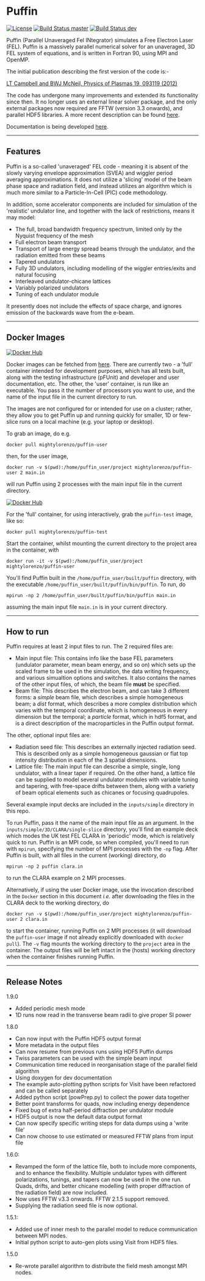 # Puffin

[![License](https://img.shields.io/badge/License-BSD%203--Clause-blue.svg)](https://opensource.org/licenses/BSD-3-Clause)
[![Build Status master](https://img.shields.io/travis/com/UKFELs/Puffin/master.svg?label=master)](https://travis-ci.com/UKFELs/Puffin/branches)
[![Build Status dev](https://img.shields.io/travis/com/UKFELs/Puffin/dev.svg?label=dev)](https://travis-ci.com/UKFELs/Puffin/branches)

Puffin (Parallel Unaveraged Fel INtegrator) simulates a Free Electron Laser (FEL). Puffin is a massively parallel numerical solver for an unaveraged, 3D FEL system of equations, and is written in Fortran 90, using MPI and OpenMP.

The initial publication describing the first version of the code is:-

[LT Campbell and BWJ McNeil, Physics of Plasmas 19, 093119 (2012)](http://aip.scitation.org/doi/10.1063/1.4752743)

The code has undergone many improvements and extended its functionality
since then. It no longer uses an external linear solver package, and the
only external packages now required are FFTW (version 3.3 onwards), and
parallel HDF5 libraries. A more recent description can be found [here](http://ipac2018.vrws.de/papers/thpmk112.pdf).

Documentation is being developed [here](https://ukfels.github.io/puffinDocs/).

----
## Features

Puffin is a so-called 'unaveraged' FEL code - meaning it is absent of the
slowly varying envelope approximation (SVEA) and wiggler period averaging
approximations. It does not utilize a 'slicing' model of the beam phase space
and radiation field, and instead utilizes an algorithm which is much more
similar to a Particle-In-Cell (PIC) code methodology.

In addition, some accelerator components are included for simulation of the
'realistic' undulator line, and together with the lack of restrictions,
means it may model:
  - The full, broad bandwidth frequency spectrum, limited only by the Nyquist frequency of the mesh
  - Full electron beam transport
  - Transport of large energy spread beams through the undulator, and the radiation emitted from these beams
  - Tapered undulators
  - Fully 3D undulators, including modelling of the wiggler entries/exits and natural focusing
  - Interleaved undulator-chicane lattices
  - Variably polarized undulators
  - Tuning of each undulator module

It presently does not include the effects of space charge, and ignores emission
of the backwards wave from the e-beam.

----
## Docker Images

[![Docker Hub](http://dockeri.co/image/mightylorenzo/puffin-user)](https://hub.docker.com/r/mightylorenzo/puffin-user)

Docker images can be fetched from [here](https://hub.docker.com/u/mightylorenzo/).
There are currently two - a 'full' container intended for development purposes, 
which has all tests built, along with the testing infrastructure (pFUnit) and
developer and user documentation, etc. The other, the 'user' container, is
run like an executable. You pass it the number of processors you want to use,
and the name of the input file in the current directory to run.

The images are not configured for or intended for use on a cluster; rather, they allow you to get Puffin up and running quickly for smaller, 1D or few-slice runs on a local machine (e.g. your laptop or desktop).

To grab an image, do e.g.
```
docker pull mightylorenzo/puffin-user
```
then, for the user image,
```
docker run -v $(pwd):/home/puffin_user/project mightylorenzo/puffin-user 2 main.in
```
will run Puffin using 2 processes with the main input file in the current directory.

[![Docker Hub](http://dockeri.co/image/mightylorenzo/puffin-test)](https://hub.docker.com/r/mightylorenzo/puffin-test)

For the 'full' container, for using interactively, grab the `puffin-test` image, like so:
```
docker pull mightylorenzo/puffin-test
```
Start the container, whilst mounting the current directory to the project area in the container, with
```
docker run -it -v $(pwd):/home/puffin_user/project mightylorenzo/puffin-user
```
You'll find Puffin built in the `/home/puffin_user/built/puffin` directory, with the executable `/home/puffin_user/built/puffin/bin/puffin`. To run, do 

```
mpirun -np 2 /home/puffin_user/built/puffin/bin/puffin main.in
```
assuming the main input file `main.in` is in your current directory.

----

## How to run

Puffin requires at least 2 input files to run. The 2 required files are:
- Main input file: This contains info like the base FEL parameters (undulator parameter, mean beam energy, and so on) which sets up the scaled frame to be used in the simulation, the data writing frequency, and various simualtion options and switches. It also contains the names of the other input files, of which, the beam file **must** be specified.
- Beam file: This describes the electron beam, and can take 3 different forms: a *simple* beam file, which describes a simple homogeneous beam; a *dist* format, which describes a more complex distribution which varies with the temporal coordinate, which is homogeneous in every dimension but the temporal; a *particle* format, which in hdf5 format, and is a direct description of the macroparticles in the Puffin output format.

The other, optional input files are:
 - Radiation seed file: This describes an externally injected radiation seed. This is described only as a simple homogeneous gaussian or flat top intensity distribution in each of the 3 spatial dimensions.
 - Lattice file: The main input file can describe a simple, single, long undulator, with a linear taper if required. On the other hand, a lattice file can be supplied to model several undulator modules with variable tuning and tapering, with free-space drifts between them, along with a variety of beam optical elements such as chicanes or focusing quadrupoles.

Several example input decks are included in the `inputs/simple` directory in this repo.

To run Puffin, pass it the name of the main input file as an argument. In the `inputs/simple/3D/CLARA/single-slice` directory, you'll find an example deck which modes the UK test FEL CLARA in 'periodic' mode, which is relatively quick to run. Puffin is an MPI code, so when compiled, you'll need to run with `mpirun`, specifying the number of MPI processes with the `-np` flag. After Puffin is built, with all files in the current (working) directory, do
```
mpirun -np 2 puffin clara.in
```
to run the CLARA example on 2 MPI processes.

Alternatively, if using the user Docker image, use the invocation described in the `Docker` section in this document *i.e.* after downloading the files in the CLARA deck to the working directory, do
```
docker run -v $(pwd):/home/puffin_user/project mightylorenzo/puffin-user 2 clara.in
```
to start the container, running Puffin on 2 MPI processes (it will download the `puffin-user` image if not already explicitly downloaded with `docker pull`). The `-v` flag mounts the working directory to the `project` area in the container. The output files will be left intact in the (hosts) working directory when the container finishes running Puffin.

----

## Release Notes

1.9.0
  - Added periodic mesh mode
  - 1D runs now read in the transverse beam radii to give proper SI power

1.8.0
  - Can now input with the Puffin HDF5 output format
  - More metadata in the output files
  - Can now resume from previous runs using HDF5 Puffin dumps
  - Twiss parameters can be used with the simple beam input
  - Communication time reduced in reorganisation stage of the parallel field algorithm
  - Using doxygen for dev documentation
  - The example auto-plotting python scripts for Visit have been refactored and can be called separately
  - Added python script (powPrep.py) to collect the power data together
  - Better point transforms for quads, now including energy dependence
  - Fixed bug of extra half-period diffraction per undulator module
  - HDF5 output is now the default data output format
  - Can now specify specific writing steps for data dumps using a 'write file'
  - Can now choose to use estimated or measured FFTW plans from input file

1.6.0:
  - Revamped the form of the lattice file, both to include more components, and to
    enhance the flexibility. Multiple undulator types with different polarizations,
    tunings, and tapers can now be used in the one run. Quads, drifts, and better
    chicane modelling (with proper diffraction of the radiation field) are now
    included.
  - Now uses FFTW v3.3 onwards. FFTW 2.1.5 support removed.
  - Supplying the radiation seed file is now optional.

1.5.1:
  - Added use of inner mesh to the parallel model to reduce communication between MPI nodes.
  - Initial python script to auto-gen plots using Visit from HDF5 files.

1.5.0
  - Re-wrote parallel algorithm to distribute the field mesh amongst MPI nodes.
